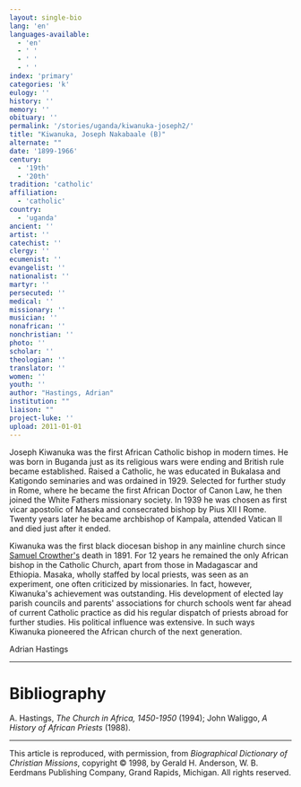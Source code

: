 ```yaml
---
layout: single-bio
lang: 'en'
languages-available:
  - 'en'
  - ' '
  - ' '
  - ' '
index: 'primary'
categories: 'k'
eulogy: ''
history: ''
memory: ''
obituary: ''
permalink: '/stories/uganda/kiwanuka-joseph2/'
title: "Kiwanuka, Joseph Nakabaale (B)"
alternate: ""
date: '1899-1966'
century:
  - '19th'
  - '20th'
tradition: 'catholic'
affiliation:
  - 'catholic'
country:
  - 'uganda'
ancient: ''
artist: ''
catechist: ''
clergy: ''
ecumenist: ''
evangelist: ''
nationalist: ''
martyr: ''
persecuted: ''
medical: ''
missionary: ''
musician: ''
nonafrican: ''
nonchristian: ''
photo: ''
scholar: ''
theologian: ''
translator: ''
women: ''
youth: ''
author: "Hastings, Adrian"
institution: ""
liaison: ""
project-luke: ''
upload: 2011-01-01
---
```




Joseph Kiwanuka was the first African Catholic bishop in modern times. He was born in Buganda just as its religious wars were ending and British rule became established. Raised a Catholic, he was educated in Bukalasa and Katigondo seminaries and was ordained in 1929. Selected for further study in Rome, where he became the first African Doctor of Canon Law, he then joined the White Fathers missionary society. In 1939 he was chosen as first vicar apostolic of Masaka and consecrated bishop by Pius XII I Rome. Twenty years later he became archbishop of Kampala, attended Vatican II and died just after it ended.

Kiwanuka was the first black diocesan bishop in any mainline
church since [Samuel
Crowther's]({{site.url}}/stories/nigeria/crowther5-samuel/) death in 1891. For 12 years he remained the
only African bishop in the Catholic Church, apart from those
in Madagascar and Ethiopia. Masaka, wholly staffed by local
priests, was seen as an experiment, one often criticized by
missionaries. In fact, however, Kiwanuka's achievement was
outstanding. His development of elected lay parish councils
and parents' associations for church schools went far ahead
of current Catholic practice as did his regular dispatch of
priests abroad for further studies. His political influence
was extensive. In such ways Kiwanuka pioneered the African
church of the next generation.

Adrian Hastings

---

# Bibliography

A. Hastings, *The Church in Africa, 1450-1950* (1994); John Waliggo, *A History of African Priests* (1988).

---

This article is reproduced, with permission, from *Biographical Dictionary of Christian Missions*, copyright © 1998, by Gerald H. Anderson, W. B. Eerdmans Publishing Company, Grand Rapids, Michigan. All rights reserved.
